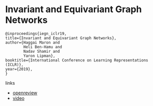 # Invariant and Equivariant Graph Networks

```
@inproceedings{iegn_iclr19,    
title={Invariant and Equivariant Graph Networks},    
author={Haggai Maron and
        Heli Ben-Hamu and
        Nadav Shamir and
        Yaron Lipman},    
booktitle={International Conference on Learning Representations (ICLR)},    
year={2019},    
}
```

links
- [openreview](https://openreview.net/forum?id=Syx72jC9tm)
- [video](https://slideslive.com/38917604/invariant-graph-networks)
